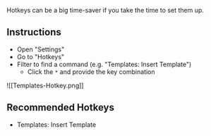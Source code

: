 Hotkeys can be a big time-saver if you take the time to set them up.

## Instructions
- Open "Settings"
- Go to "Hotkeys"
- Filter to find a command (e.g. "Templates: Insert Template")
	- Click the `*` and provide the key combination

![[Templates-Hotkey.png]]

## Recommended Hotkeys
- Templates: Insert Template
